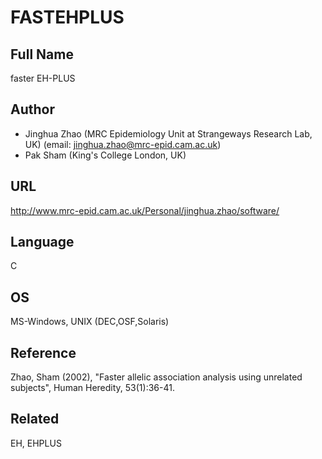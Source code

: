 # FASTEHPLUS

## Full Name
faster EH-PLUS

## Author
* Jinghua Zhao (MRC Epidemiology Unit at Strangeways Research Lab, UK) (email: jinghua.zhao@mrc-epid.cam.ac.uk)
* Pak Sham (King's College London, UK)

## URL
http://www.mrc-epid.cam.ac.uk/Personal/jinghua.zhao/software/

## Language
C

## OS
MS-Windows, UNIX (DEC,OSF,Solaris)

## Reference
Zhao, Sham (2002), "Faster allelic association analysis using unrelated subjects", Human Heredity, 53(1):36-41.

## Related
EH, EHPLUS
